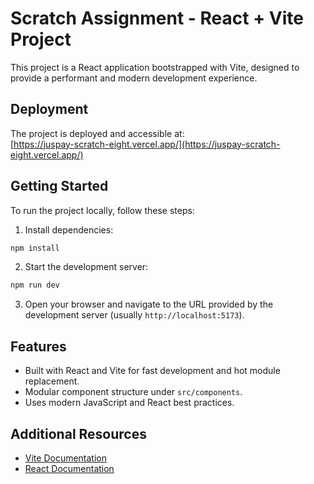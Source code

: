 # Scratch Assignment - React + Vite Project

This project is a React application bootstrapped with Vite, designed to provide a performant and modern development experience.

## Deployment

The project is deployed and accessible at:  
[https://juspay-scratch-eight.vercel.app/](https://juspay-scratch-eight.vercel.app/)

## Getting Started

To run the project locally, follow these steps:

1. Install dependencies:

```bash
npm install
```

2. Start the development server:

```bash
npm run dev
```

3. Open your browser and navigate to the URL provided by the development server (usually `http://localhost:5173`).

## Features

- Built with React and Vite for fast development and hot module replacement.
- Modular component structure under `src/components`.
- Uses modern JavaScript and React best practices.

## Additional Resources

- [Vite Documentation](https://vitejs.dev/)
- [React Documentation](https://reactjs.org/)
